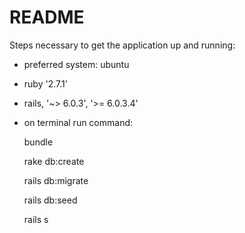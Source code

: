 # README

Steps necessary to get the application up and running:

 * preferred system: ubuntu 
 
 * ruby '2.7.1'
 
 * rails, '~> 6.0.3', '>= 6.0.3.4'
 
 * on terminal run command:
 
    bundle 
    
    rake db:create
    
    rails db:migrate
    
    rails db:seed 
    
    rails s
    
